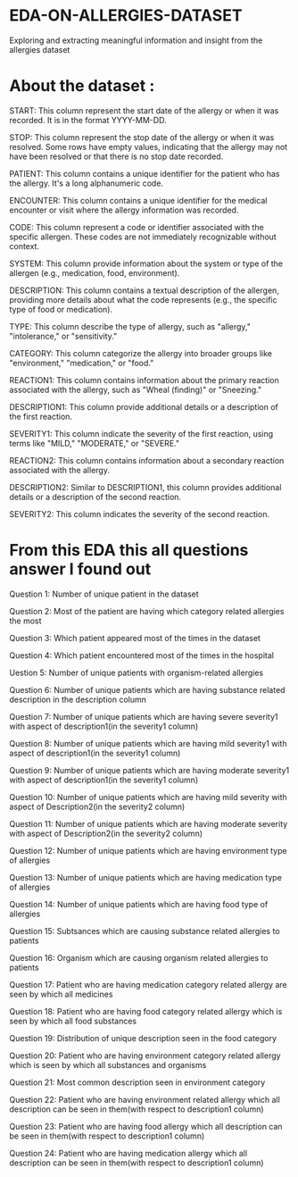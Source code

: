 # EDA-ON-ALLERGIES-DATASET

Exploring and extracting meaningful information and insight from the allergies dataset

# About the dataset :

START: This column represent the start date of the allergy or when it was recorded. It is in the format YYYY-MM-DD.

STOP: This column represent the stop date of the allergy or when it was resolved. Some rows have empty values, indicating that the allergy may not have been resolved or that there is no stop date recorded.

PATIENT: This column contains a unique identifier for the patient who has the allergy. It's a long alphanumeric code.

ENCOUNTER: This column contains a unique identifier for the medical encounter or visit where the allergy information was recorded.

CODE: This column represent a code or identifier associated with the specific allergen. These codes are not immediately recognizable without context.

SYSTEM: This column provide information about the system or type of the allergen (e.g., medication, food, environment).

DESCRIPTION: This column contains a textual description of the allergen, providing more details about what the code represents (e.g., the specific type of food or medication).

TYPE: This column describe the type of allergy, such as "allergy," "intolerance," or "sensitivity."

CATEGORY: This column categorize the allergy into broader groups like "environment," "medication," or "food."

REACTION1: This column contains information about the primary reaction associated with the allergy, such as "Wheal (finding)" or "Sneezing."

DESCRIPTION1: This column provide additional details or a description of the first reaction.

SEVERITY1: This column indicate the severity of the first reaction, using terms like "MILD," "MODERATE," or "SEVERE."

REACTION2: This column contains information about a secondary reaction associated with the allergy.

DESCRIPTION2: Similar to DESCRIPTION1, this column provides additional details or a description of the second reaction.

SEVERITY2: This column indicates the severity of the second reaction.

# From this EDA this all questions answer I found out 

Question 1:
Number of unique patient in the dataset

Question 2:
Most of the patient are having which category related allergies the most 

Question 3:
Which patient appeared most of the times in the dataset 

Question 4:
Which patient encountered most of the times in the hospital 

Uestion 5:
Number of unique patients with organism-related allergies 

Question 6:
Number of unique patients which are having substance related description in the description column

Question 7:
Number of unique patients which are having severe severity1 with aspect of description1(in the severity1 column)

Question 8:
Number of unique patients which are having mild severity1 with aspect of description1(in the severity1 column)

Question 9:
Number of unique patients which are having moderate severity1 with aspect of description1(in the severity1 column)

Question 10:
Number of unique patients which are having mild severity with aspect of Description2(in the severity2 column)

Question 11:
Number of unique patients which are having moderate severity with aspect of Description2(in the severity2 column)

Question 12:
Number of unique patients which are having environment type of allergies

Question 13:
Number of unique patients which are having medication type of allergies

Question 14:
Number of unique patients which are having food type of allergies

Question 15:
Subtsances which are causing substance related allergies to patients

Question 16:
Organism which are causing organism related allergies to patients

Question 17:
Patient who are having medication category related allergy are seen by which all medicines 

Question 18:
Patient who are having food category related allergy which is seen 
by which all food substances 

Question 19:
Distribution of unique description seen in the food category

Question 20:
Patient who are having environment category related allergy which is seen 
by which all substances and organisms

Question 21:
Most common description seen in environment category 

Question 22:
Patient who are having environment related allergy which all description can be seen in them(with respect to description1 column) 

Question 23:
Patient who are having food allergy which all description can be seen in them(with respect to description1 column) 

Question 24:
Patient who are having medication allergy which all description can be seen in them(with respect to description1 column)   
















